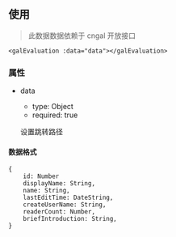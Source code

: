 ## 使用

> 此数据数据依赖于 cngal 开放接口

```
<galEvaluation :data="data"></galEvaluation>
```

### 属性

-   data

    -   type: Object
    -   required: true

    设置跳转路径

#### 数据格式

```
{
	id: Number
	displayName: String,
	name: String,
	lastEditTime: DateString,
	createUserName: String,
	readerCount: Number,
	briefIntroduction: String,
}
```
